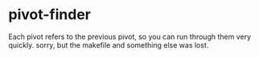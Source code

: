 # pivot-finder
Each pivot refers to the previous pivot, so you can run through them very quickly.
sorry, but the makefile and something else was lost.
